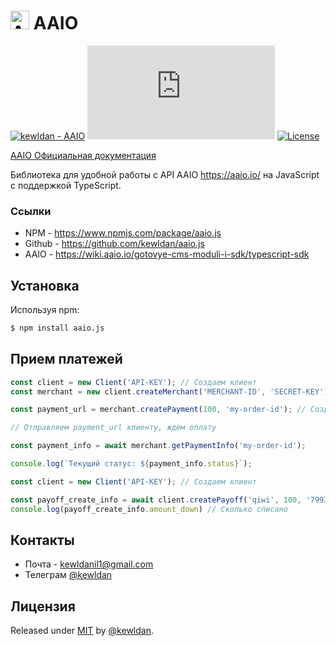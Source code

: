 [code-badge]: https://img.shields.io/badge/source-black?logo=github

<h1><img src="https://aaio.io/assets/landing/img/logo-m.svg" width=30 height=30 alt="AAIO Icon"> AAIO</h1>

[![kewldan - AAIO](https://img.shields.io/static/v1?label=kewldan&message=aaio.js&color=blue&logo=github)](https://github.com/kewldan/AAIO "Go to GitHub repo")
[![GitHub release](https://img.shields.io/github/release/kewldan/aaio.js?include_prereleases=&sort=semver&color=blue)](https://github.com/kewldan/AAIO/releases/)
[![License](https://img.shields.io/badge/License-MIT-blue)](#Лицензия)

[AAIO Официальная документация](https://wiki.aaio.io/)

Библиотека для удобной работы с API AAIO https://aaio.io/ на JavaScript с поддержкой TypeScript.

### Ссылки

* NPM - https://www.npmjs.com/package/aaio.js
* Github - https://github.com/kewldan/aaio.js
* AAIO - https://wiki.aaio.io/gotovye-cms-moduli-i-sdk/typescript-sdk

## Установка

Используя npm:

```bash
$ npm install aaio.js
```

## Прием платежей

```js
const client = new Client('API-KEY'); // Создаем клиент
const merchant = new client.createMerchant('MERCHANT-ID', 'SECRET-KEY'); // Регистрируем магазин

const payment_url = merchant.createPayment(100, 'my-order-id'); // Создаем ссылку для оплаты

// Отправляем payment_url клиенту, ждем оплату

const payment_info = await merchant.getPaymentInfo('my-order-id');

console.log(`Текущий статус: ${payment_info.status}`);
```

```js
const client = new Client('API-KEY'); // Создаем клиент

const payoff_create_info = await client.createPayoff('qiwi', 100, '79931234567', 0, 'my-payoff-id');
console.log(payoff_create_info.amount_down) // Сколько списано
```

## Контакты

* Почта - kewldanil1@gmail.com
* Телеграм [@kewldan](https://t.me/kewldan)

## Лицензия

Released under [MIT](/LICENSE) by [@kewldan](https://github.com/kewldan).
